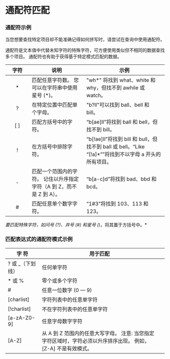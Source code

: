 # 通配符匹配

### 通配符示例

当您想要查找特定项目却不能准确记得如何拼写时，请尝试在查询中使用通配符。

通配符是文本值中代替未知字符的特殊字符，可方便使用类似但不相同的数据查找多个项目。 通配符也有助于获得基于特定模式匹配的数据。

| <div style="width:60px">字符</div> | 说明                                                                 | 示例                                                                                                  |
| :----: | -------------------------------------------------------------------- | ----------------------------------------------------------------------------------------------------- |
| *    | 匹配任意字符数。 您可以在字符串中使用星号 (*)。                      | "wh*" 将找到 what、white 和 why，但找不到 awhile 或 watch。                                           |
| ?    | 在特定位置中匹配单个字母。                                           | "b?ll"可以找到 ball、bell 和 bill。                                                                   |
| [ ]  | 匹配方括号中的字符。                                                 | “b[ae]ll”将找到 ball 和 bell，但找不到 bill。                                                         |
| !    | 在方括号中排除字符。                                                 | “b[!ae]ll”将找到 bill 和 bull，但找不到 ball 或 bell。“Like “[!a]*””将找到不以字母 a 开头的所有项目。 |
| -    | 匹配一个范围内的字符。 记住以升序指定字符（A 到 Z，而不是 Z 到 A）。 | “b[a-c]d”将找到 bad、bbd 和 bcd。                                                                     |
| #    | 匹配任意单个数字字符。                                               | “1#3”将找到 103、113 和 123。                                                                         |


*要匹配特殊字符，如问号 (?)、井号 (#) 和星号 (*)，将其置于方括号中。*

### 匹配表达式的通配符模式示例

| 字 符            | 用于匹配                                                                                                        |     |
| ---------------- | --------------------------------------------------------------------------------------------------------------- | --- |
| ? 或 _（下划线） | 任何单字符                                                                                                      |
| * 或 %           | 零个或多个字符                                                                                                  |
| #                | 任意一位数字 (0 — 9)                                                                                            |
| [charlist]       | 字符列表中的任意单字符                                                                                          |
| [!charlist]      | 不在字符列表中的任意单字符                                                                                      |
| [a-zA-Z0-9]      | 任意字母数字字符                                                                                                |
| [A-Z]            | 从 A 到 Z 范围内的任意大写字母。 注意:  当您指定字符区域时，字符必须以升序排序出现。 例如，[Z-A] 不是有效模式。 |